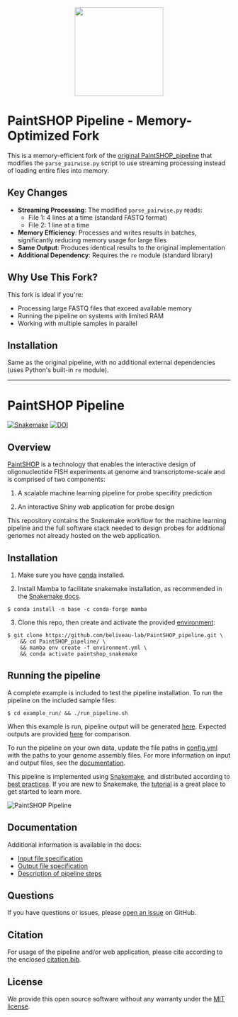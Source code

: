 <div align="center">
    <a href="#readme"><img src="./docs/img/PaintSHOP-logo.png" width="200"></a>
</div>

# PaintSHOP Pipeline - Memory-Optimized Fork

This is a memory-efficient fork of the [original PaintSHOP_pipeline](https://github.com/beliveau-lab/PaintSHOP_pipeline) that modifies the `parse_pairwise.py` script to use streaming processing instead of loading entire files into memory.

## Key Changes

- **Streaming Processing**: The modified `parse_pairwise.py` reads:
  - File 1: 4 lines at a time (standard FASTQ format)
  - File 2: 1 line at a time
- **Memory Efficiency**: Processes and writes results in batches, significantly reducing memory usage for large files
- **Same Output**: Produces identical results to the original implementation
- **Additional Dependency**: Requires the `re` module (standard library)

## Why Use This Fork?

This fork is ideal if you're:
- Processing large FASTQ files that exceed available memory
- Running the pipeline on systems with limited RAM
- Working with multiple samples in parallel

## Installation

Same as the original pipeline, with no additional external dependencies (uses Python's built-in `re` module).

---

# PaintSHOP Pipeline

[![Snakemake](./docs/img/snakemake.svg)](https://snakemake.readthedocs.io)
[![DOI](./docs/img/preprint.svg)](https://doi.org/10.1101/2020.07.05.188797)

## Overview

[PaintSHOP](https://www.biorxiv.org/content/10.1101/2020.07.05.188797v1) is a technology that enables the interactive design of oligonucleotide FISH experiments at genome and transcriptome-scale and is comprised of two components:

1. A scalable machine learning pipeline for probe specifity prediction

2. An interactive Shiny web application for probe design

This repository contains the Snakemake workflow for the machine learning pipeline and the full software stack needed to design probes for additional genomes not already hosted on the web application.

## Installation

1. Make sure you have [conda](https://docs.conda.io/en/latest/miniconda.html) installed. 

2. Install Mamba to facilitate snakemake installation, as recommended in the [Snakemake docs](https://snakemake.readthedocs.io/en/stable/getting_started/installation.html#installation-via-conda-mamba).

```
$ conda install -n base -c conda-forge mamba
```

3. Clone this repo, then create and activate the provided [environment](./environment.yml):

```
$ git clone https://github.com/beliveau-lab/PaintSHOP_pipeline.git \
    && cd PaintSHOP_pipeline/ \
    && mamba env create -f environment.yml \
    && conda activate paintshop_snakemake
```

## Running the pipeline

A complete example is included to test the pipeline installation. To run the pipeline on the included sample files: 

```
$ cd example_run/ && ./run_pipeline.sh
```

When this example is run, pipeline output will be generated [here](./example_run/pipeline_output/). Expected outputs are provided [here](./example_run/expected_pipeline_output) for comparison. 

To run the pipeline on your own data, update the file paths in [config.yml](./example_run/config.yml) with the paths to your
genome assembly files. For more information on input and output files, see the [documentation](#documentation).

This pipeline is implemented using [Snakemake](https://snakemake.readthedocs.io/en/stable/index.html), and distributed according to [best practices](https://snakemake.readthedocs.io/en/stable/snakefiles/deployment.html). If you are new to Snakemake, the [tutorial](https://snakemake.readthedocs.io/en/stable/tutorial/tutorial.html) is a great place to get started to learn more.

![PaintSHOP Pipeline](../../raw/master/docs/img/pipeline.svg)

## Documentation

Additional information is available in the docs:

* [Input file specification](./docs/pipeline_input.md)
* [Output file specification](./docs/pipeline_output.md)
* [Description of pipeline steps](./docs/pipeline_steps.md)

## Questions

If you have questions or issues, please [open an issue](../../issues/new) on GitHub.

## Citation

For usage of the pipeline and/or web application, please cite according to the enclosed [citation.bib](./docs/citation.bib).

## License

We provide this open source software without any warranty under the [MIT license](https://opensource.org/licenses/MIT).
